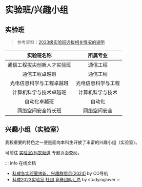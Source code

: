 # 实验班/兴趣小组

<Disclaimer />

## 实验班

> 参考资料：[2023级实验班选拔相关情况的说明](https://jyc.xiyou.edu.cn/info/1166/3348.htm)

|         实验班名称         |      所属专业      |
| :------------------------: | :----------------: |
| 通信工程拔尖创新人才实验班 |      通信工程      |
|       通信工程卓越班       |      通信工程      |
|  光电信息科学与工程卓越班  | 光电信息科学与工程 |
|   计算机科学与技术卓越班   |  计算机科学与技术  |
|        自动化卓越班        |       自动化       |
|     网络空间安全特长班     |    网络空间安全    |

## 兴趣小组（实验室）

我校重要的特色之一便是面向本科生开放了丰富的兴趣小组（实验室）。

可前往 [实验室/码农频道](/coder) 专题页面查阅。

::: info 在线文档
- [科成各实验室纳新、兴趣群信息(2024)](https://docs.qq.com/sheet/DSkFiRmpzcVJHSklM) by CO导航
- [科成2023实验室 社团 竞赛团队汇总](https://docs.qq.com/sheet/DSG5hQWVkb2RsR2p0) by studyinglover
:::
